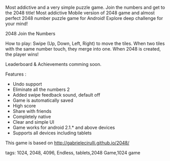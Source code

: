 Most addictive and a very simple puzzle game. Join the numbers and get to the 2048 title!
Most addictive Mobile version of 2048 game and almost perfect 2048 number puzzle game for Android! Explore deep challenge for your mind!

2048 Join the Numbers

How to play: 
Swipe (Up, Down, Left, Right) to move the tiles. When two tiles with the same number touch, they merge into one. When 2048 is created, the player wins!

Leaderboard & Achievements comming soon.

Features :
- Undo support
- Eliminate all the numbers 2
- Added swipe feedback sound, default off
- Game is automatically saved
- High score
- Share with friends
- Completely native
- Clear and simple UI
- Game works for android 2.1.* and above devices
- Supports all devices including tablets


This game is based on http://gabrielecirulli.github.io/2048/

tags: 1024, 2048, 4096, Endless, tablets,2048 Game,1024 game
